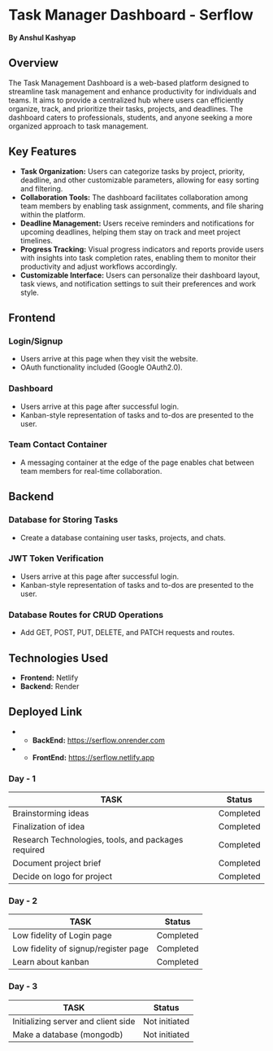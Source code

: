 # Task Manager Dashboard - Serflow

**By Anshul Kashyap**

## Overview
The Task Management Dashboard is a web-based platform designed to streamline task management and enhance productivity for individuals and teams. It aims to provide a centralized hub where users can efficiently organize, track, and prioritize their tasks, projects, and deadlines. The dashboard caters to professionals, students, and anyone seeking a more organized approach to task management.

## Key Features
- **Task Organization:** Users can categorize tasks by project, priority, deadline, and other customizable parameters, allowing for easy sorting and filtering.
- **Collaboration Tools:** The dashboard facilitates collaboration among team members by enabling task assignment, comments, and file sharing within the platform.
- **Deadline Management:** Users receive reminders and notifications for upcoming deadlines, helping them stay on track and meet project timelines.
- **Progress Tracking:** Visual progress indicators and reports provide users with insights into task completion rates, enabling them to monitor their productivity and adjust workflows accordingly.
- **Customizable Interface:** Users can personalize their dashboard layout, task views, and notification settings to suit their preferences and work style.

## Frontend

### Login/Signup
- Users arrive at this page when they visit the website.
- OAuth functionality included (Google OAuth2.0).

### Dashboard
- Users arrive at this page after successful login.
- Kanban-style representation of tasks and to-dos are presented to the user.

### Team Contact Container
- A messaging container at the edge of the page enables chat between team members for real-time collaboration.

## Backend

### Database for Storing Tasks
- Create a database containing user tasks, projects, and chats.

### JWT Token Verification
- Users arrive at this page after successful login.
- Kanban-style representation of tasks and to-dos are presented to the user.

### Database Routes for CRUD Operations
- Add GET, POST, PUT, DELETE, and PATCH requests and routes.

## Technologies Used
- **Frontend:** Netlify
- **Backend:** Render

## Deployed Link 
- - **BackEnd:** https://serflow.onrender.com
- - **FrontEnd:** https://serflow.netlify.app 

### Day - 1
| TASK                                  | Status     |
| ------------------------------------- | ---------- |
| Brainstorming ideas                  | Completed  |
| Finalization of idea                 | Completed  |
| Research Technologies, tools, and packages required | Completed  |
| Document project brief               | Completed  |
| Decide on logo for project           | Completed  |

### Day - 2
| TASK                                  | Status          |
| ------------------------------------- | --------------- |
| Low fidelity of Login page            | Completed   |
| Low fidelity of signup/register page | Completed   |
| Learn about kanban                   | Completed   |

### Day - 3
| TASK                                  | Status          |
| ------------------------------------- | --------------- |
| Initializing server and client side   | Not initiated   |
| Make a database (mongodb)             | Not initiated   |
